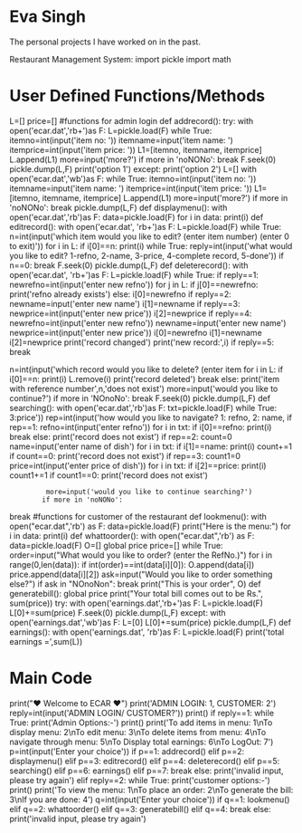# Eva Singh
The personal  projects I have worked on in the past.

Restaurant Management System: 
import pickle
import math
# User Defined Functions/Methods
L=[]
price=[]
#functions for admin login
def addrecord():
    try:
with open('ecar.dat','rb+')as F: L=pickle.load(F)
while True:
itemno=int(input('item no: ')) itemname=input('item name: ') itemprice=int(input('item price: ')) L1=[itemno, itemname, itemprice] L.append(L1)
                more=input('more?')
                if more in 'noNONo':
break F.seek(0)
pickle.dump(L,F)
            print('option 1')
    except:
print('option 2')
L=[]
with open('ecar.dat','wb')as F:
while True:
itemno=int(input('item no: ')) itemname=input('item name: ') itemprice=int(input('item price: ')) L1=[itemno, itemname, itemprice] L.append(L1)
more=input('more?')
if more in 'noNONo':
break pickle.dump(L,F)
def displaymenu():
with open('ecar.dat','rb')as F:
data=pickle.load(F)
         for i in data:
            print(i)
def editrecord():
with open('ecar.dat', 'rb+')as F:
L=pickle.load(F) while True:
                n=int(input('which item would you like to edit? (enter item
number) (enter 0 to exit)'))
                for i in L:
                    if i[0]==n:
                        print(i)
                        while True:
reply=int(input('what would you like to edit? 1-refno, 2-name, 3-price, 4-complete record, 5-done'))
        if n==0:
            break
F.seek(0) pickle.dump(L,F)
def deleterecord():
with open('ecar.dat', 'rb+')as F:
L=pickle.load(F) while True:
if reply==1:
    newrefno=int(input('enter new refno'))
    for j in L:
        if j[0]==newrefno:
            print('refno already exists')
    else:
        i[0]=newrefno
if reply==2:
    newname=input('enter new name')
    i[1]=newname
if reply==3:
    newprice=int(input('enter new price'))
    i[2]=newprice
if reply==4:
    newrefno=int(input('enter new refno'))
    newname=input('enter new name')
    newprice=int(input('enter new price'))
    i[0]=newrefno
    i[1]=newname
    i[2]=newprice
    print('record changed')
    print('new record:',i)
if reply==5:
    break


n=int(input('which record would you like to delete? (enter item
            for i in L:
                if i[0]==n:
print(i) L.remove(i)
                    print('record deleted')
                    break
            else:
                print('item with reference number',n,'does not exist')
            more=input('would you like to continue?')
            if more in 'NOnoNo':
break F.seek(0)
pickle.dump(L,F)
def searching():
with open('ecar.dat','rb')as F:
txt=pickle.load(F) while True:
3:price'))
rep=int(input('how would you like to navigate? 1: refno, 2: name,
if rep==1:
    refno=int(input('enter refno'))
    for i in txt:
        if i[0]==refno:
            print(i)
break else:
        print('record does not exist')
if rep==2:
    count=0
    name=input('enter name of dish')
    for i in txt:
        if i[1]==name:
            print(i)
            count+=1
    if count==0:
        print('record does not exist')
if rep==3:
    count1=0
    price=int(input('enter price of dish'))
    for i in txt:
        if i[2]==price:
            print(i)
            count1+=1
    if count1==0:
        print('record does not exist')

             more=input('would you like to continue searching?')
            if more in 'noNONo':
break
#functions for customer of the restaurant
def lookmenu():
with open("ecar.dat",'rb') as F: data=pickle.load(F) print("Here is the menu:") for i in data:
print(i)
def whattoorder():
with open("ecar.dat",'rb') as F:
data=pickle.load(F) O=[]
global price price=[]
while True:
order=input("What would you like to order? (enter the RefNo.)") for i in range(0,len(data)):
if int(order)==int(data[i][0]): O.append(data[i]) price.append(data[i][2])
ask=input("Would you like to order something else?") if ask in "NOnoNon":
break
print("This is your order", O)
def generatebill():
    global price
print("Your total bill comes out to be Rs.", sum(price)) try:
with open('earnings.dat','rb+')as F: L=pickle.load(F) L[0]+=sum(price)
F.seek(0)
pickle.dump(L,F) except:
with open('earnings.dat','wb')as F: L=[0]
L[0]+=sum(price) pickle.dump(L,F)
def earnings():
with open('earnings.dat', 'rb')as F:
L=pickle.load(F)
print('total earnings =',sum(L))

 # Main Code
print("❤ Welcome to ECAR ❤") print('ADMIN LOGIN: 1, CUSTOMER: 2') reply=int(input('ADMIN LOGIN/ CUSTOMER?')) print()
if reply==1:
while True:
print('Admin Options:-')
print()
print('To add items in menu: 1\nTo display menu: 2\nTo edit menu: 3\nTo
delete items from menu: 4\nTo navigate through menu: 5\nTo Display total
earnings: 6\nTo LogOut: 7')
        p=int(input('Enter your choice'))
        if p==1:
            addrecord()
        elif p==2:
            displaymenu()
        elif p==3:
            editrecord()
        elif p==4:
            deleterecord()
        elif p==5:
            searching()
        elif p==6:
            earnings()
        elif p==7:
break else:
            print('invalid input, please try again')
elif reply==2:
while True:
print('customer options:-')
print()
print('To view the menu: 1\nTo place an order: 2\nTo generate the bill:
3\nIf you are done: 4')
        q=int(input('Enter your choice'))
        if q==1:
            lookmenu()
        elif q==2:
            whattoorder()
        elif q==3:
            generatebill()
        elif q==4:
break else:
            print('invalid input, please try again')
